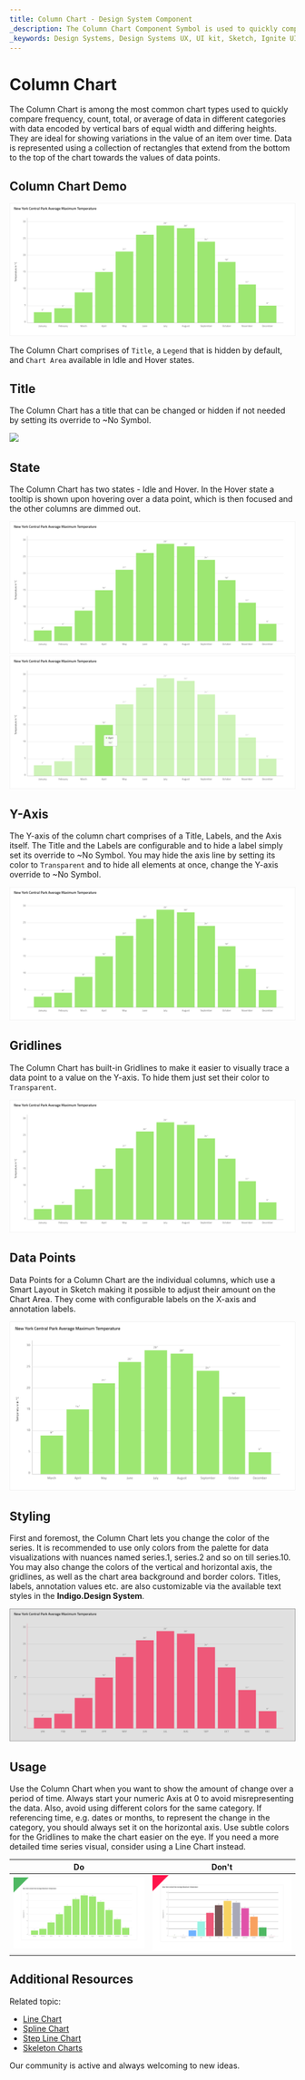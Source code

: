 ```yaml
---
title: Column Chart - Design System Component
_description: The Column Chart Component Symbol is used to quickly compare frequency, count, total, or average of data in different categories with data encoded by vertical bars with equal width and differing lengths.
_keywords: Design Systems, Design Systems UX, UI kit, Sketch, Ignite UI for Angular, Sketch to Angular, Sketch to Angular, Angular, Angular Design System, Export code from Sketch, Design Kits for Angular, Sketch HTML, Sketch to HTML, Sketch UI kits
---
```


# Column Chart

 The Column Chart is among the most common chart types used to quickly compare frequency, count, total, or average of data in different categories with data encoded by vertical bars of equal width and differing heights. They are ideal for showing variations in the value of an item over time. Data is represented using a collection of rectangles that extend from the bottom to the top of the chart towards the values of data points.

## Column Chart Demo

<img class="responsive-img" src="../images/column_chart_demo.png" srcset="../images/column_chart_demo@2x.png 2x" />

The Column Chart comprises of `Title`, a `Legend` that is hidden by default, and `Chart Area` available in Idle and Hover states.

## Title

The Column Chart has a title that can be changed or hidden if not needed by setting its override to ~No Symbol.

<img class="responsive-img" src="../images/column_chart_title.png" srcset="../images/column_chart_title@2x.png 2x" />

## State

The Column Chart has two states - Idle and Hover. In the Hover state a tooltip is shown upon hovering over a data point, which is then focused and the other columns are dimmed out.

<img class="responsive-img" src="../images/column_chart_tooltip-off.png" srcset="../images/column_chart_tooltip-off@2x .png 2x" />
<img class="responsive-img" src="../images/column_chart_tooltip-on.png" srcset="../images/column_chart_tooltip-on@2x.png 2x" />

## Y-Axis

The Y-axis of the column chart comprises of a Title, Labels, and the Axis itself. The Title and the Labels are configurable and to hide a label simply set its override to ~No Symbol. You may hide the axis line by setting its color to `Transparent` and to hide all elements at once, change the Y-axis override to ~No Symbol.

<img class="responsive-img" src="../images/column_chart_yaxis.png" srcset="../images/column_chart_yaxis@2x.png 2x" />

## Gridlines

The Column Chart has built-in Gridlines to make it easier to visually trace a data point to a value on the Y-axis. To hide them just set their color to `Transparent`.

<img class="responsive-img" src="../images/column_chart_gridlines.png" srcset="../images/column_chart_gridlines@2x.png 2x" />

## Data Points

Data Points for a Column Chart are the individual columns, which use a Smart Layout in Sketch making it possible to adjust their amount on the Chart Area. They come with configurable labels on the X-axis and annotation labels.

<img class="responsive-img" src="../images/column_chart_columns.png" srcset="../images/column_chart_columns@2x.png 2x" />


## Styling

First and foremost, the Column Chart lets you change the color of the series. It is recommended to use only colors from the palette for data visualizations with nuances named series.1, series.2 and so on till series.10. You may also change the colors of the vertical and horizontal axis, the gridlines, as well as the chart area background and border colors. Titles, labels, annotation values etc. are also customizable via the available text styles in the **Indigo.Design System**.

<img class="responsive-img" src="../images/column_chart_styling.png" srcset="../images/column_chart_styling@2x.png 2x" />

## Usage

Use the Column Chart when you want to show the amount of change over a period of time. Always start your numeric Axis at 0 to avoid misrepresenting the data. Also, avoid using different colors for the same category. If referencing time, e.g. dates or months, to represent the change in the category, you should always set it on the horizontal axis. Use subtle colors for the Gridlines to make the chart easier on the eye. If you need a more detailed time series visual, consider using a Line Chart instead.

| Do                                                                                             | Don't                                                                                              |
| ---------------------------------------------------------------------------------------------- | -------------------------------------------------------------------------------------------------- |
| <img class="responsive-img" src="../images/column_chart_do1.png" srcset="../images/column_chart_do1@2x.png 2x" /> | <img class="responsive-img" src="../images/column_chart_dont1.png" srcset="../images/column_chart_dont1@2x.png 2x" /> |

## Additional Resources

Related topic:

- [Line Chart](line-chart.md)
- [Spline Chart](spline-chart.md)
- [Step Line Chart](step-line-chart.md)
- [Skeleton Charts](skeleton-charts.md)
  <div class="divider--half"></div>

Our community is active and always welcoming to new ideas.
